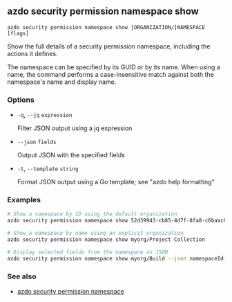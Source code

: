 ## azdo security permission namespace show
```
azdo security permission namespace show [ORGANIZATION/]NAMESPACE [flags]
```
Show the full details of a security permission namespace, including the actions it defines.

The namespace can be specified by its GUID or by its name. When using a name, the command performs
a case-insensitive match against both the namespace's name and display name.

### Options


* `-q`, `--jq` `expression`

	Filter JSON output using a jq expression

* `--json` `fields`

	Output JSON with the specified fields

* `-t`, `--template` `string`

	Format JSON output using a Go template; see &#34;azdo help formatting&#34;


### Examples

```bash
# Show a namespace by ID using the default organization
azdo security permission namespace show 52d39943-cb85-4d7f-8fa8-c6baac873819

# Show a namespace by name using an explicit organization
azdo security permission namespace show myorg/Project Collection

# Display selected fields from the namespace as JSON
azdo security permission namespace show myorg/Build --json namespaceId,name,actions
```

### See also

* [azdo security permission namespace](./azdo_security_permission_namespace.md)
